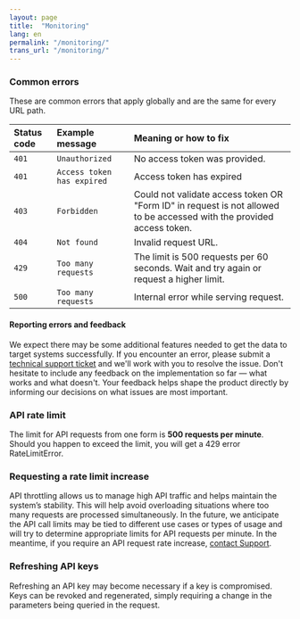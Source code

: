 ```yaml
---
layout: page
title:  "Monitoring"
lang: en
permalink: "/monitoring/"
trans_url: "/monitoring/"
---
```


### Common errors

These are common errors that apply globally and are the same for every URL path.

| Status code              | Example message | Meaning or how to fix |
| :---------------- | :------ | :---- |
| <code>401</code>       |   <code>Unauthorized</code>   | No access token was provided. |
| <code>401</code>        |   <code>Access token has expired</code>   | Access token has expired |
| <code>403</code>   |  <code>Forbidden</code>   | Could not validate access token OR "Form ID" in request is not allowed to be accessed with the provided access token. |
| <code>404</code> |  <code>Not found</code>   | Invalid request URL. |
| <code>429</code> |  <code>Too many requests</code>   | The limit is 500 requests per 60 seconds. Wait and try again or request a higher limit. |
| <code>500</code> |  <code>Too many requests</code>   | Internal error while serving request. |

#### Reporting errors and feedback
We expect there may be some additional features needed to get the data to target systems successfully. If you encounter an error, please submit a [technical support ticket](https://forms-formulaires.alpha.canada.ca/en/support) and we'll work with you to resolve the issue. Don't hesitate to include any feedback on the implementation so far — what works and what doesn't. Your feedback helps shape the product directly by informing our decisions on what issues are most important.

### API rate limit

The limit for API requests from one form is **500 requests per minute**. Should you happen to exceed the limit, you will get a 429 error RateLimitError. 

### Requesting a rate limit increase

API throttling allows us to manage high API traffic and helps maintain the system’s stability. This will help avoid overloading situations where too many requests are processed simultaneously. In the future, we anticipate the API call limits may be tied to different use cases or types of usage and will try to determine appropriate limits for API requests per minute. In the meantime, if you require an API request rate increase, [contact Support](https://forms-formulaires.alpha.canada.ca/en/support).

### Refreshing API keys

Refreshing an API key may become necessary if a key is compromised. Keys can be revoked and regenerated, simply requiring a change in the parameters being queried in the request.
